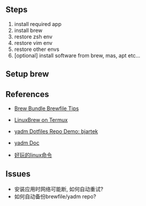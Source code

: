 ## Steps

1. install required app
2. install brew
3. restore zsh env
4. restore vim env
5. restore other envs
3. [optional] install software from brew, mas, apt etc...

## Setup brew

## References

- [Brew Bundle Brewfile Tips](https://gist.github.com/ChristopherA/a579274536aab36ea9966f301ff14f3f#file-brew-bundle-brewfile-tips-md)
- [LinuxBrew on Termux](https://github.com/Linuxbrew/brew/wiki/Android)

- [yadm Dotfiles Repo Demo: bjartek](https://github.com/bjartek/dotfiles/tree/master/.config/yadm)
- [yadm Doc](https://yadm.io/docs/overview)

- [好玩的linux命令](https://www.cnblogs.com/yhyjy/archive/2013/06/09/3127971.html)

## Issues

- 安装应用时网络可能断, 如何自动重试?
- 如何自动备份brewfile/yadm repo?

